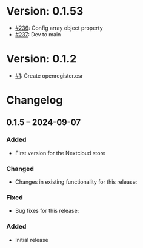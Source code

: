 # Version: 0.1.53

* [#236](https://github.com/ConductionNL/openregister/pull/236): Config array object property
* [#237](https://github.com/ConductionNL/openregister/pull/237): Dev to main


# Version: 0.1.2

* [#1](https://github.com/ConductionNL/openregister/pull/1): Create openregister.csr

# Changelog

## 0.1.5 – 2024-09-07
### Added
- First version for the Nextcloud store

### Changed
- Changes in existing functionality for this release:

### Fixed
- Bug fixes for this release:

### Added
- Initial release

